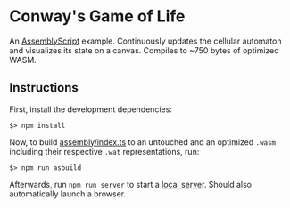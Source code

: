 Conway's Game of Life
=====================

An [AssemblyScript](http://assemblyscript.org) example. Continuously updates the cellular automaton and visualizes its state on a canvas. Compiles to ~750 bytes of optimized WASM.

Instructions
------------

First, install the development dependencies:

```
$> npm install
```

Now, to build [assembly/index.ts](./assembly/index.ts) to an untouched and an optimized `.wasm` including their respective `.wat` representations, run:

```
$> npm run asbuild
```

Afterwards, run `npm run server` to start a <a href="http://localhost:9080">local server</a>. Should also automatically launch a browser.

